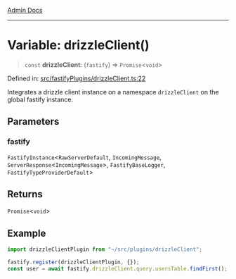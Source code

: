 [Admin Docs](/)

***

# Variable: drizzleClient()

> `const` **drizzleClient**: (`fastify`) => `Promise`\<`void`\>

Defined in: [src/fastifyPlugins/drizzleClient.ts:22](https://github.com/Sourya07/talawa-api/blob/2dc82649c98e5346c00cdf926fe1d0bc13ec1544/src/fastifyPlugins/drizzleClient.ts#L22)

Integrates a drizzle client instance on a namespace `drizzleClient` on the global fastify instance.

## Parameters

### fastify

`FastifyInstance`\<`RawServerDefault`, `IncomingMessage`, `ServerResponse`\<`IncomingMessage`\>, `FastifyBaseLogger`, `FastifyTypeProviderDefault`\>

## Returns

`Promise`\<`void`\>

## Example

```ts
import drizzleClientPlugin from "~/src/plugins/drizzleClient";

fastify.register(drizzleClientPlugin, {});
const user = await fastify.drizzleClient.query.usersTable.findFirst();
```
